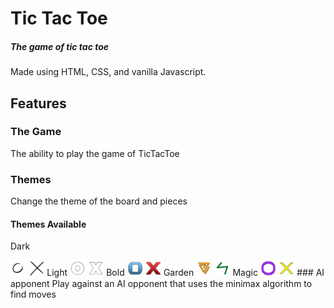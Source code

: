 # Tic Tac Toe
##### The game of tic tac toe
Made using HTML, CSS, and vanilla Javascript.
## Features
### The Game
The ability to play the game of TicTacToe
### Themes
Change the theme of the board and pieces
#### Themes Available
Dark

<img src="/images/theme-dark/o_1.png" width="5%">
<img src="/images/theme-dark/x_1.png" width="5%">
Light

<img src="/images/theme-light/o_1.png" width="5%">
<img src="/images/theme-light/x_1.png" width="5%">
Bold

<img src="/images/theme_blue-red/o_1.png" width="5%">
<img src="/images/theme_blue-red/x_1.png" width="5%">
Garden

<img src="/images/theme_green-orange/o_1.png" width="5%">
<img src="/images/theme_green-orange/x_1.png" width="5%">
Magic

<img src="/images/theme_yellow-purple/o_1.png" width="5%">
<img src="/images/theme_yellow-purple/x_1.png" width="5%">
### AI apponent  
Play against an AI opponent that uses the minimax algorithm to find moves

